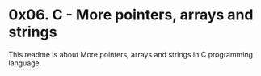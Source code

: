 # 0x06. C - More pointers, arrays and strings

This readme is about More pointers, arrays and strings in C programming language.
